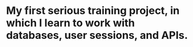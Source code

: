 # My first serious training project, in which I learn to work with databases, user sessions, and APIs.
